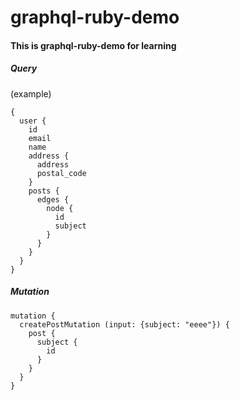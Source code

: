 # graphql-ruby-demo

 #### This is graphql-ruby-demo for learning

##### Query
(example)


```
{
  user {
    id
    email
    name
    address {
      address
      postal_code
    }
    posts {
      edges {
        node {
          id
          subject
        }
      }
    }
  }
}

```

##### Mutation
```
mutation {
  createPostMutation (input: {subject: "eeee"}) {
    post {
      subject {
        id
      }
    }
  }
}

```
